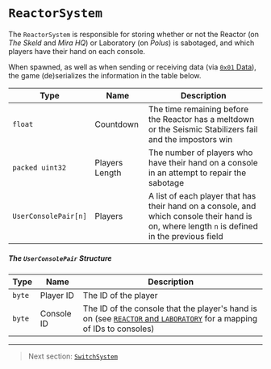 # `ReactorSystem`

The `ReactorSystem` is responsible for storing whether or not the Reactor (on *The Skeld* and *Mira HQ*) or Laboratory (on *Polus*) is sabotaged, and which players have their hand on each console.

When spawned, as well as when sending or receiving data (via [`0x01` Data](../03_gamedata_and_gamedatato_message_types/01_data.md)), the game (de)serializes the information in the table below.

| Type | Name | Description |
| --- | --- | --- |
| `float` | Countdown | The time remaining before the Reactor has a meltdown or the Seismic Stabilizers fail and the impostors win |
| `packed uint32` | Players Length | The number of players who have their hand on a console in an attempt to repair the sabotage |
| `UserConsolePair[n]` | Players | A list of each player that has their hand on a console, and which console their hand is on, where length `n` is defined in the previous field |

##### The `UserConsolePair` Structure

| Type | Name | Description |
| --- | --- | --- |
| `byte` | Player ID | The ID of the player |
| `byte` | Console ID | The ID of the console that the player's hand is on (see [`REACTOR` and `LABORATORY`](../04_rpc_message_types/28_repairsystem.md#reactor-and-laboratory) for a mapping of IDs to consoles) |

---

> Next section: [`SwitchSystem`](02_switchsystem.md)
